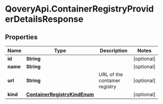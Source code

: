 # QoveryApi.ContainerRegistryProviderDetailsResponse

## Properties

Name | Type | Description | Notes
------------ | ------------- | ------------- | -------------
**id** | **String** |  | [optional] 
**name** | **String** |  | [optional] 
**url** | **String** | URL of the container registry | [optional] 
**kind** | [**ContainerRegistryKindEnum**](ContainerRegistryKindEnum.md) |  | [optional] 


